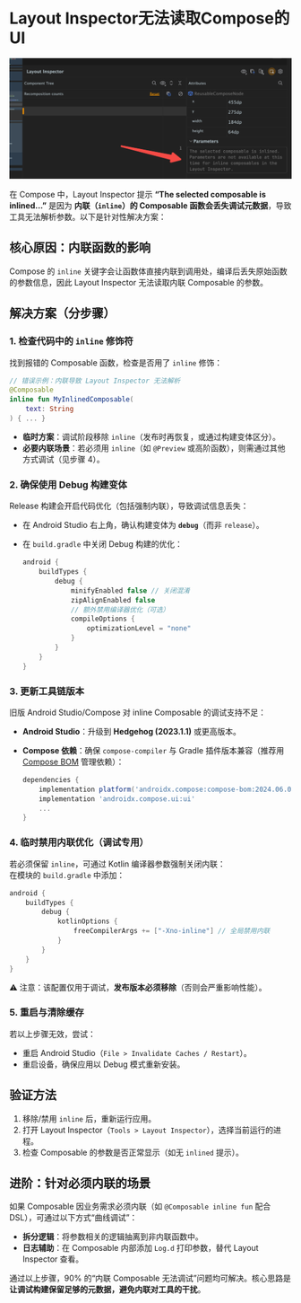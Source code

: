 # Layout Inspector无法读取Compose的UI

![1](./images/10.3-1.png)

在 Compose 中，Layout Inspector 提示 **“The selected composable is inlined...”** 是因为 **内联（`inline`）的 Composable 函数会丢失调试元数据**，导致工具无法解析参数。以下是针对性解决方案：

## **核心原因：内联函数的影响**  

Compose 的 `inline` 关键字会让函数体直接内联到调用处，编译后丢失原始函数的参数信息，因此 Layout Inspector 无法读取内联 Composable 的参数。  

## **解决方案（分步骤）**  

### **1. 检查代码中的 `inline` 修饰符**  

找到报错的 Composable 函数，检查是否用了 `inline` 修饰：  

```kotlin
// 错误示例：内联导致 Layout Inspector 无法解析
@Composable
inline fun MyInlinedComposable(
    text: String
) { ... }
```  

- **临时方案**：调试阶段移除 `inline`（发布时再恢复，或通过构建变体区分）。  
- **必要内联场景**：若必须用 `inline`（如 `@Preview` 或高阶函数），则需通过其他方式调试（见步骤 4）。  

### **2. 确保使用 Debug 构建变体**  

Release 构建会开启代码优化（包括强制内联），导致调试信息丢失：  

- 在 Android Studio 右上角，确认构建变体为 **`debug`**（而非 `release`）。  
- 在 `build.gradle` 中关闭 Debug 构建的优化：  

  ```gradle
  android {
      buildTypes {
          debug {
              minifyEnabled false // 关闭混淆
              zipAlignEnabled false
              // 额外禁用编译器优化（可选）
              compileOptions {
                  optimizationLevel = "none"
              }
          }
      }
  }
  ```  

### **3. 更新工具链版本**  

旧版 Android Studio/Compose 对 inline Composable 的调试支持不足：  

- **Android Studio**：升级到 **Hedgehog (2023.1.1)** 或更高版本。  
- **Compose 依赖**：确保 `compose-compiler` 与 Gradle 插件版本兼容（推荐用 [Compose BOM](https://developer.android.com/jetpack/compose/bom) 管理依赖）：  

  ```gradle
  dependencies {
      implementation platform('androidx.compose:compose-bom:2024.06.01')
      implementation 'androidx.compose.ui:ui'
      ...
  }
  ```  

### **4. 临时禁用内联优化（调试专用）**  

若必须保留 `inline`，可通过 Kotlin 编译器参数强制关闭内联：  
在模块的 `build.gradle` 中添加：  

```gradle
android {
    buildTypes {
        debug {
            kotlinOptions {
                freeCompilerArgs += ["-Xno-inline"] // 全局禁用内联
            }
        }
    }
}
```  

⚠️ 注意：该配置仅用于调试，**发布版本必须移除**（否则会严重影响性能）。  

### **5. 重启与清除缓存**  

若以上步骤无效，尝试：  

- 重启 Android Studio（`File > Invalidate Caches / Restart`）。  
- 重启设备，确保应用以 Debug 模式重新安装。  

## **验证方法**  

1. 移除/禁用 `inline` 后，重新运行应用。  
2. 打开 Layout Inspector（`Tools > Layout Inspector`），选择当前运行的进程。  
3. 检查 Composable 的参数是否正常显示（如无 `inlined` 提示）。  

## **进阶：针对必须内联的场景**  

如果 Composable 因业务需求必须内联（如 `@Composable inline fun` 配合 DSL），可通过以下方式“曲线调试”：  

- **拆分逻辑**：将参数相关的逻辑抽离到非内联函数中。  
- **日志辅助**：在 Composable 内部添加 `Log.d` 打印参数，替代 Layout Inspector 查看。  

通过以上步骤，90% 的“内联 Composable 无法调试”问题均可解决。核心思路是 **让调试构建保留足够的元数据，避免内联对工具的干扰**。
